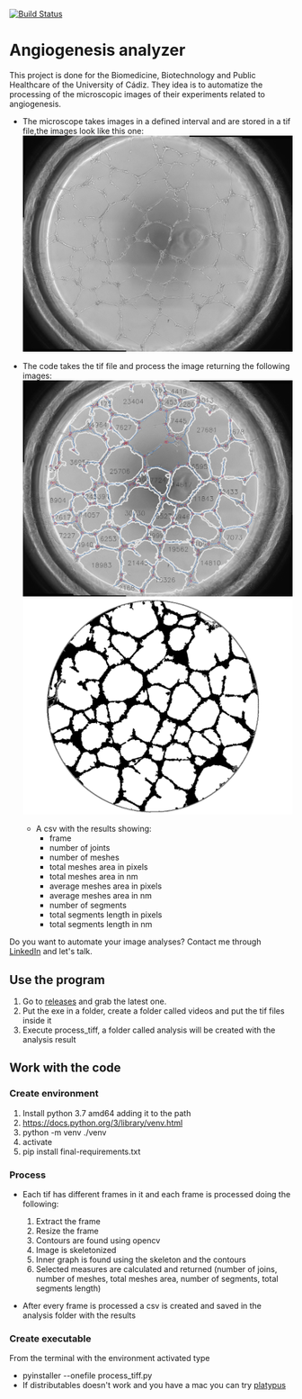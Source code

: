 [![Build Status](https://pablocastilla.visualstudio.com/angiogenesis-analyzer/_apis/build/status/pablocastilla.angiogenesis-analyzer?branchName=master)](https://pablocastilla.visualstudio.com/angiogenesis-analyzer/_build/latest?definitionId=2&branchName=master)

# Angiogenesis analyzer
This project is done for the Biomedicine, Biotechnology and Public Healthcare of the University of Cádiz. They idea is to automatize the processing of the microscopic images of their experiments related to angiogenesis.

- The microscope takes images in a defined interval and are stored in a tif file,the images look like this one:
![original image](assets/28052019_angioE02_page_0012.jpg)

- The code takes the tif file and process the image returning the following images:
    ![processed on original](assets/frame1_processed.jpg)
    ![bit image](assets/frame1_processed_bits.jpg)

   - A csv with the results showing:
      - frame
      - number of joints
      - number of meshes
      - total meshes area in pixels
      - total meshes area in nm
      - average meshes area in pixels
      - average meshes area in nm
      - number of segments
      - total segments length in pixels
      - total segments length in nm


Do you want to automate your image analyses? Contact me through [LinkedIn](https://www.linkedin.com/in/pablocastilla) and let's talk.

## Use the program
1. Go to [releases](https://github.com/pablocastilla/angiogenesis-analyzer/releases/) and grab the latest one. 
2. Put the exe in a folder, create a folder called videos and put the tif files inside it
3. Execute process_tiff, a folder called analysis will be created with the analysis result 

## Work with the code
### Create environment
1. Install python 3.7 amd64 adding it to the path
2. https://docs.python.org/3/library/venv.html
3. python -m venv ./venv
4. activate
5. pip install final-requirements.txt

### Process
- Each tif has different frames in it and each frame is processed doing the following:

   1. Extract the frame
   2. Resize the frame
   3. Contours are found using opencv
   4. Image is skeletonized
   5. Inner graph is found using the skeleton and the contours
   6. Selected measures are calculated and returned (number of joins, number of meshes, total meshes area, number of segments, total segments length)

- After every frame is processed a csv is created and saved in the analysis folder with the results

### Create executable
From the terminal with the environment activated type
- pyinstaller --onefile process_tiff.py
- If distributables doesn't work and you have a mac you can try [platypus](https://sveinbjorn.org/platypus) 

